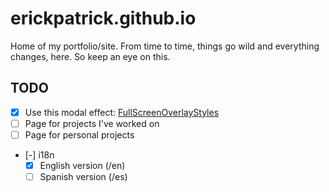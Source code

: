 erickpatrick.github.io
======================

Home of my portfolio/site. From time to time, things go wild and everything changes, here. So keep an eye on this.

TODO
----
- [x] Use this modal effect: [FullScreenOverlayStyles](http://tympanus.net/Development/FullscreenOverlayStyles/)
- [ ] Page for projects I've worked on
- [ ] Page for personal projects
- [-] i18n
	- [x] English version (<url>/en)
	- [ ] Spanish version (<url>/es)

